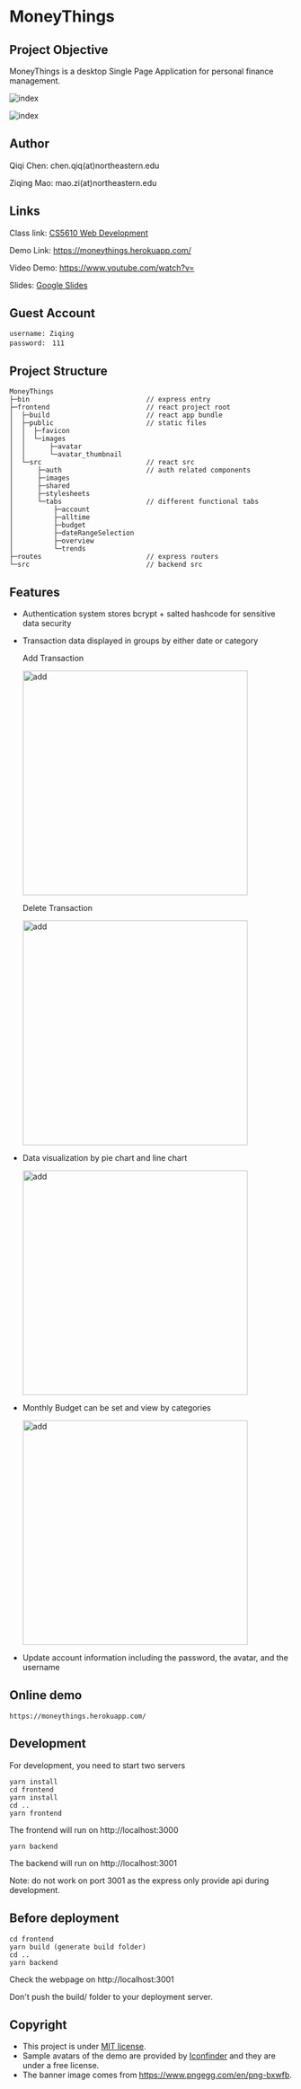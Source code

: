 # MoneyThings

## Project Objective

MoneyThings is a desktop Single Page Application for personal finance management.

![index](./assets/landing.png)

![index](./assets/index.jpg)

## Author
Qiqi Chen: chen.qiq(at)northeastern.edu

Ziqing Mao: mao.zi(at)northeastern.edu

## Links

Class link: [CS5610 Web Development](https://johnguerra.co/classes/webDevelopment_spring_2021/)

Demo Link: https://moneythings.herokuapp.com/

Video Demo: https://www.youtube.com/watch?v=

Slides: [Google Slides](https://docs.google.com/presentation/d/1y_3bIUTJU2RH0gSmEjfV3OPCCm_Lu_l-Vt82BG1s3_w/edit?ts=60740999)

## Guest Account

```
username: Ziqing
password:　111
```

## Project Structure

```
MoneyThings
├─bin                             // express entry
├─frontend                        // react project root
│  ├─build                        // react app bundle
│  ├─public                       // static files
│  │  ├─favicon
│  │  └─images
│  │      ├─avatar
│  │      └─avatar_thumbnail
│  └─src                          // react src
│      ├─auth                     // auth related components
│      ├─images
│      ├─shared
│      ├─stylesheets
│      └─tabs                     // different functional tabs
│          ├─account
│          ├─alltime
│          ├─budget
│          ├─dateRangeSelection
│          ├─overview
│          └─trends
├─routes                          // express routers
└─src                             // backend src
```

## Features

- Authentication system stores bcrypt + salted hashcode for sensitive data security
- Transaction data displayed in groups by either date or category

  Add Transaction

  <img src="./assets/AddTransaction.gif" height="400" alt="add" style="margin-right: 5%"></img>

  Delete Transaction

  <img src="./assets/DeleteTransaction.gif" height="400" alt="add" style="margin-right: 5%"></img>

- Data visualization by pie chart and line chart

  <img src="./assets/Trend.gif" height="400" alt="add" style="margin-right: 5%"></img>

- Monthly Budget can be set and view by categories

  <img src="./assets/Budget.gif" height="400" alt="add" style="margin-right: 5%"></img>

- Update account information including the password, the avatar, and the username

## Online demo

```https://moneythings.herokuapp.com/```

## Development

For development, you need to start two servers
```
yarn install
cd frontend
yarn install
cd ..
yarn frontend
```
The frontend will run on http://localhost:3000
```
yarn backend
```
The backend will run on http://localhost:3001

Note: do not work on port 3001 as the express only provide api during development.

## Before deployment

```
cd frontend
yarn build (generate build folder)
cd ..
yarn backend
```
Check the webpage on http://localhost:3001

Don't push the build/ folder to your deployment server.

## Copyright
- This project is under [MIT license](./LICENSE).
- Sample avatars of the demo are provided by [Iconfinder](https://www.iconfinder.com/iconsets/business-avatar-1) and they are under a free license.
- The banner image comes from https://www.pngegg.com/en/png-bxwfb.
